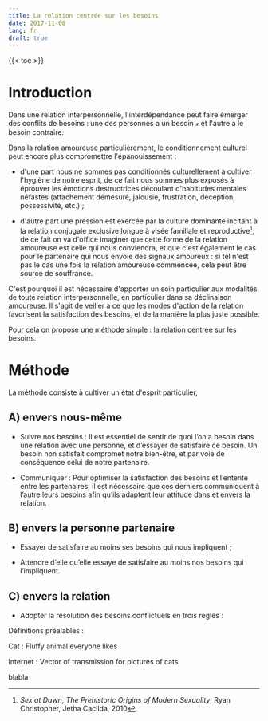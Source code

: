 ```yaml
---
title: La relation centrée sur les besoins
date: 2017-11-08
lang: fr
draft: true
---
```


{{< toc >}}

# Introduction
Dans une relation interpersonnelle, l'interdépendance peut faire émerger des conflits de besoins : une des personnes a un besoin 𝓍 et l'autre a le besoin contraire.

Dans la relation amoureuse particulièrement, le conditionnement culturel peut encore plus compromettre l'épanouissement :

- d'une part nous ne sommes pas conditionnés culturellement à cultiver l'hygiène de notre esprit, de ce fait nous sommes plus exposés à éprouver les émotions destructrices découlant d'habitudes mentales néfastes (attachement démesuré, jalousie, frustration, déception, possessivité, etc.) ;

- d'autre part une pression est exercée par la culture dominante incitant à la relation conjugale exclusive longue à visée familiale et reproductive[^1], de ce fait on va d'office imaginer que cette forme de la relation amoureuse est celle qui nous conviendra, et que c'est également le cas pour le partenaire qui nous envoie des signaux amoureux : si tel n'est pas le cas une fois la relation amoureuse commencée, cela peut être source de souffrance.

C'est pourquoi il est nécessaire d'apporter un soin particulier aux modalités de toute relation interpersonnelle, en particulier dans sa déclinaison amoureuse. Il s'agit de veiller à ce que les modes d'action de la relation favorisent la satisfaction des besoins, et de la manière la plus juste possible.

Pour cela on propose une méthode simple : la relation centrée sur les besoins.

# Méthode
La méthode consiste à cultiver un état d'esprit particulier,

## A) envers nous-même

- Suivre nos besoins :
Il est essentiel de sentir de quoi l’on a besoin dans une relation avec une personne, et d’essayer de satisfaire ce besoin. Un besoin non satisfait compromet notre bien-être, et par voie de conséquence celui de notre partenaire.

- Communiquer :
Pour optimiser la satisfaction des besoins et l’entente entre les partenaires, il est nécessaire que ces derniers communiquent à l’autre leurs besoins afin qu’ils adaptent leur attitude dans et envers la relation.

## B) envers la personne partenaire

- Essayer de satisfaire au moins ses besoins qui nous impliquent ;

- Attendre d’elle qu’elle essaye de satisfaire au moins nos besoins qui l’impliquent.

## C) envers la relation

- Adopter la résolution des besoins conflictuels en trois règles :

Définitions préalables :

Cat
: Fluffy animal everyone likes

Internet
: Vector of transmission for pictures of cats

blabla

[^1]: *Sex at Dawn, The Prehistoric Origins of Modern Sexuality*, Ryan Christopher, Jetha Cacilda, 2010
